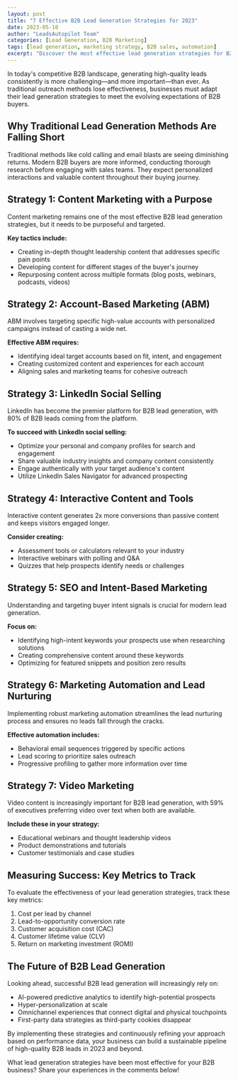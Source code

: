 ```yaml
---
layout: post
title: "7 Effective B2B Lead Generation Strategies for 2023"
date: 2023-05-10
author: "LeadsAutopilot Team"
categories: [Lead Generation, B2B Marketing]
tags: [lead generation, marketing strategy, B2B sales, automation]
excerpt: "Discover the most effective lead generation strategies for B2B companies in 2023, including content marketing, social selling, and automation techniques."
---
```


In today's competitive B2B landscape, generating high-quality leads consistently is more challenging—and more important—than ever. As traditional outreach methods lose effectiveness, businesses must adapt their lead generation strategies to meet the evolving expectations of B2B buyers.

## Why Traditional Lead Generation Methods Are Falling Short

Traditional methods like cold calling and email blasts are seeing diminishing returns. Modern B2B buyers are more informed, conducting thorough research before engaging with sales teams. They expect personalized interactions and valuable content throughout their buying journey.

## Strategy 1: Content Marketing with a Purpose

Content marketing remains one of the most effective B2B lead generation strategies, but it needs to be purposeful and targeted.

**Key tactics include:**

- Creating in-depth thought leadership content that addresses specific pain points
- Developing content for different stages of the buyer's journey
- Repurposing content across multiple formats (blog posts, webinars, podcasts, videos)

## Strategy 2: Account-Based Marketing (ABM)

ABM involves targeting specific high-value accounts with personalized campaigns instead of casting a wide net.

**Effective ABM requires:**

- Identifying ideal target accounts based on fit, intent, and engagement
- Creating customized content and experiences for each account
- Aligning sales and marketing teams for cohesive outreach

## Strategy 3: LinkedIn Social Selling

LinkedIn has become the premier platform for B2B lead generation, with 80% of B2B leads coming from the platform.

**To succeed with LinkedIn social selling:**

- Optimize your personal and company profiles for search and engagement
- Share valuable industry insights and company content consistently
- Engage authentically with your target audience's content
- Utilize LinkedIn Sales Navigator for advanced prospecting

## Strategy 4: Interactive Content and Tools

Interactive content generates 2x more conversions than passive content and keeps visitors engaged longer.

**Consider creating:**

- Assessment tools or calculators relevant to your industry
- Interactive webinars with polling and Q&A
- Quizzes that help prospects identify needs or challenges

## Strategy 5: SEO and Intent-Based Marketing

Understanding and targeting buyer intent signals is crucial for modern lead generation.

**Focus on:**

- Identifying high-intent keywords your prospects use when researching solutions
- Creating comprehensive content around these keywords
- Optimizing for featured snippets and position zero results

## Strategy 6: Marketing Automation and Lead Nurturing

Implementing robust marketing automation streamlines the lead nurturing process and ensures no leads fall through the cracks.

**Effective automation includes:**

- Behavioral email sequences triggered by specific actions
- Lead scoring to prioritize sales outreach
- Progressive profiling to gather more information over time

## Strategy 7: Video Marketing

Video content is increasingly important for B2B lead generation, with 59% of executives preferring video over text when both are available.

**Include these in your strategy:**

- Educational webinars and thought leadership videos
- Product demonstrations and tutorials
- Customer testimonials and case studies

## Measuring Success: Key Metrics to Track

To evaluate the effectiveness of your lead generation strategies, track these key metrics:

1. Cost per lead by channel
2. Lead-to-opportunity conversion rate
3. Customer acquisition cost (CAC)
4. Customer lifetime value (CLV)
5. Return on marketing investment (ROMI)

## The Future of B2B Lead Generation

Looking ahead, successful B2B lead generation will increasingly rely on:

- AI-powered predictive analytics to identify high-potential prospects
- Hyper-personalization at scale
- Omnichannel experiences that connect digital and physical touchpoints
- First-party data strategies as third-party cookies disappear

By implementing these strategies and continuously refining your approach based on performance data, your business can build a sustainable pipeline of high-quality B2B leads in 2023 and beyond.

What lead generation strategies have been most effective for your B2B business? Share your experiences in the comments below! 